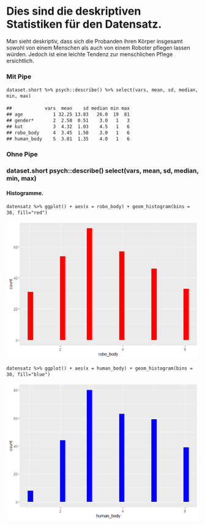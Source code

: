 Dies sind die deskriptiven Statistiken für den Datensatz.
=========================================================

Man sieht deskriptiv, dass sich die Probanden ihren Körper insgesamt
sowohl von einem Menschen als auch von einem Roboter pflegen lassen
würden. Jedoch ist eine leichte Tendenz zur menschlichen Pflege
ersichtlich.

### Mit Pipe

    dataset.short %>% psych::describe() %>% select(vars, mean, sd, median, min, max)

    ##            vars  mean    sd median min max
    ## age           1 32.25 13.83   26.0  19  81
    ## gender*       2  2.58  0.51    3.0   1   3
    ## kut           3  4.32  1.03    4.5   1   6
    ## robo_body     4  3.45  1.50    3.0   1   6
    ## human_body    5  3.81  1.35    4.0   1   6

### Ohne Pipe

### dataset.short psych::describe() select(vars, mean, sd, median, min, max)

#### **Histogramme.**

    datensatz %>% ggplot() + aes(x = robo_body) + geom_histogram(bins = 30, fill="red")

![](Robopflege_histogram_files/figure-markdown_strict/unnamed-chunk-2-1.png)

    datensatz %>% ggplot() + aes(x = human_body) + geom_histogram(bins = 30, fill="blue")

![](Robopflege_histogram_files/figure-markdown_strict/unnamed-chunk-2-2.png)
